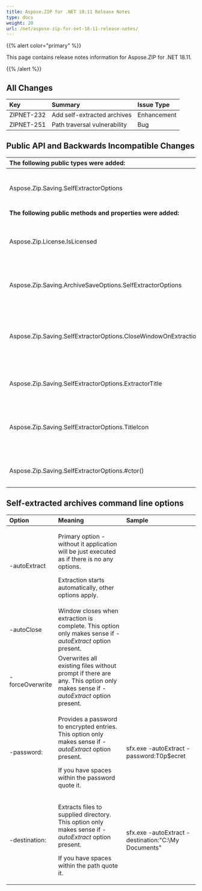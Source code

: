 ```yaml
---
title: Aspose.ZIP for .NET 18.11 Release Notes
type: docs
weight: 20
url: /net/aspose-zip-for-net-18-11-release-notes/
---
```


{{% alert color="primary" %}} 

This page contains release notes information for Aspose.ZIP for .NET 18.11.

{{% /alert %}} 


## **All Changes**

|**Key**|**Summary**|**Issue Type**|
| :- | :- | :- |
|ZIPNET-232|Add self-extracted archives|Enhancement|
|ZIPNET-251|Path traversal vulnerability|Bug|
## **Public API and Backwards Incompatible Changes**

|**The following public types were added:**|**Description**|
| :- | :- |
|Aspose.Zip.Saving.SelfExtractorOptions|Represents an options for self extracted archive.|
|**The following public methods and properties were added:**|**Description**|
|Aspose.Zip.License.IsLicensed|Gets a value indicating whether product is licensed.|
|Aspose.Zip.Saving.ArchiveSaveOptions.SelfExtractorOptions|Gets or sets settings for self extracted archive.|
|Aspose.Zip.Saving.SelfExtractorOptions.CloseWindowOnExtraction|Gets or sets if extractor window must be closed upon extraction or not.|
|Aspose.Zip.Saving.SelfExtractorOptions.ExtractorTitle|Gets or sets the title of extractor's window.|
|Aspose.Zip.Saving.SelfExtractorOptions.TitleIcon|Gets or sets path to title icon for main windows of extractor application.|
|Aspose.Zip.Saving.SelfExtractorOptions.#ctor()|Initialize self-extracted options.|
## **Self-extracted archives command line options**

|**Option**|**Meaning**|**Sample**|
| :- | :- | :- |
|-autoExtract|<p>Primary option - without it application will be just executed as if there is no any options.</p><p>Extraction starts automatically, other options apply.</p>| |
|-autoClose|Window closes when extraction is complete. This option only makes sense if *-autoExtract* option present.| |
|-forceOverwrite|Overwrites all existing files without prompt if there are any. This option only makes sense if *-autoExtract* option present.| |
|-password:<password>|<p>Provides a password to encrypted entries. This option only makes sense if *-autoExtract* option present.</p><p>If you have spaces within the password quote it.</p>|sfx.exe -autoExtract -password:T0p$ecret|
|-destination:<path to folder>|<p>Extracts files to supplied directory. This option only makes sense if *-autoExtract* option present.</p><p>If you have spaces within the path quote it.</p>|sfx.exe -autoExtract -destination:"C:\My Documents"|

